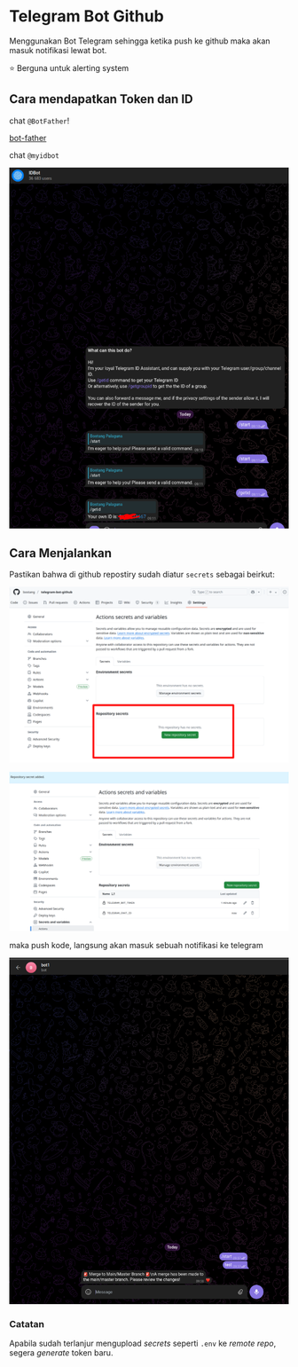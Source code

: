 # Telegram Bot Github

Menggunakan Bot Telegram sehingga ketika push ke github maka akan masuk notifikasi lewat bot.

⭐ Berguna untuk alerting system

## Cara mendapatkan Token dan ID

chat `@BotFather`!

[bot-father](./img/bot-father.png)

chat `@myidbot`

![id-bot-untuk-id-chat](./img/id-bot-untuk-id-chat.png)

## Cara Menjalankan

Pastikan bahwa di github repostiry sudah diatur `secrets` sebagai beirkut:

![settings-secrets](./img/settings-secrets.png)

![Github secrets](./img/set-environment-secret.png)

maka push kode, langsung akan masuk sebuah notifikasi ke telegram

![notification-telegram](./img/notification-telegram.png)

### Catatan

Apabila sudah terlanjur mengupload _secrets_ seperti `.env` ke _remote repo_, segera _generate_ token baru.
